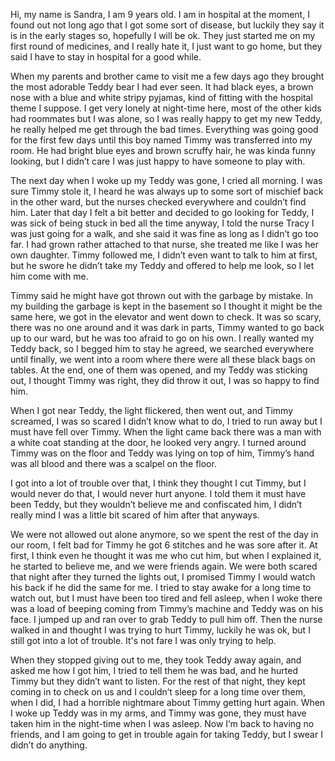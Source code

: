  

Hi, my name is Sandra, I am 9 years old. I am in hospital at the moment, I found out not long ago that I got some sort of disease, but luckily they say it is in the early stages so, hopefully I will be ok. They just started me on my first round of medicines, and I really hate it, I just want to go home, but they said I have to stay in hospital for a good while. 

When my parents and brother came to visit me a few days ago they brought the most adorable Teddy bear I had ever seen. It had black eyes, a brown nose with a blue and white stripy pyjamas, kind of fitting with the hospital theme I suppose. I get very lonely at night-time here, most of the other kids had roommates but I was alone, so I was really happy to get my new Teddy, he really helped me get through the bad times. Everything was going good for the first few days until this boy named Timmy was transferred into my room. He had bright blue eyes and brown scruffy hair, he was kinda funny looking, but I didn’t care I was just happy to have someone to play with.  

The next day when I woke up my Teddy was gone, I cried all morning. I was sure Timmy stole it, I heard he was always up to some sort of mischief back in the other ward, but the nurses checked everywhere and couldn’t find him. Later that day I felt a bit better and decided to go looking for Teddy, I was sick of being stuck in bed all the time anyway, I told the nurse Tracy I was just going for a walk, and she said it was fine as long as I didn’t go too far. I had grown rather attached to that nurse, she treated me like I was her own daughter. Timmy followed me, I didn’t even want to talk to him at first, but he swore he didn’t take my Teddy and offered to help me look, so I let him come with me. 

Timmy said he might have got thrown out with the garbage by mistake. In my building the garbage is kept in the basement so I thought it might be the same here, we got in the elevator and went down to check. It was so scary, there was no one around and it was dark in parts, Timmy wanted to go back up to our ward, but he was too afraid to go on his own. I really wanted my Teddy back, so I begged him to stay he agreed, we searched everywhere until finally, we went into a room where there were all these black bags on tables. At the end, one of them was opened, and my Teddy was sticking out, I thought Timmy was right, they did throw it out, I was so happy to find him. 

When I got near Teddy, the light flickered, then went out, and Timmy screamed, I was so scared I didn’t know what to do, I tried to run away but I must have fell over Timmy. When the light came back there was a man with a white coat standing at the door, he looked very angry. I turned around Timmy was on the floor and Teddy was lying on top of him, Timmy’s hand was all blood and there was a scalpel on the floor. 

I got into a lot of trouble over that, I think they thought I cut Timmy, but I would never do that, I would never hurt anyone. I told them it must have been Teddy, but they wouldn’t believe me and confiscated him, I didn’t really mind I was a little bit scared of him after that anyways. 

We were not allowed out alone anymore, so we spent the rest of the day in our room, I felt bad for Timmy he got 6 stitches and he was sore after it. At first, I think even he thought it was me who cut him, but when I explained it, he started to believe me, and we were friends again. We were both scared that night after they turned the lights out, I promised Timmy I would watch his back if he did the same for me. I tried to stay awake for a long time to watch out, but I must have been too tired and fell asleep, when I woke there was a load of beeping coming from Timmy’s machine and Teddy was on his face. I jumped up and ran over to grab Teddy to pull him off. Then the nurse walked in and thought I was trying to hurt Timmy, luckily he was ok, but I still got into a lot of trouble. It's not fare I was only trying to help. 

When they stopped giving out to me, they took Teddy away again, and asked me how I got him, I tried to tell them he was bad, and he hurted Timmy but they didn’t want to listen. For the rest of that night, they kept coming in to check on us and I couldn’t sleep for a long time over them, when I did, I had a horrible nightmare about Timmy getting hurt again. When I woke up Teddy was in my arms, and Timmy was gone, they must have taken him in the night-time when I was asleep. Now I’m back to having no friends, and I am going to get in trouble again for taking Teddy, but I swear I didn’t do anything.